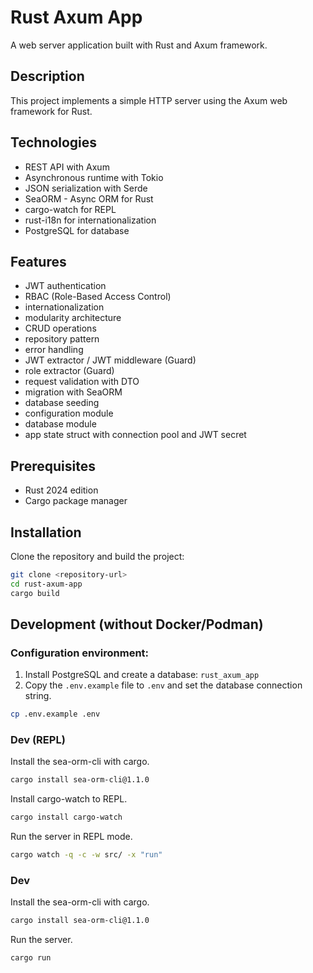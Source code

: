 # Rust Axum App

A web server application built with Rust and Axum framework.

## Description

This project implements a simple HTTP server using the Axum web framework for Rust.

## Technologies

- REST API with Axum
- Asynchronous runtime with Tokio
- JSON serialization with Serde
- SeaORM - Async ORM for Rust
- cargo-watch for REPL
- rust-i18n for internationalization
- PostgreSQL for database

## Features

- JWT authentication
- RBAC (Role-Based Access Control)
- internationalization
- modularity architecture
- CRUD operations
- repository pattern
- error handling
- JWT extractor / JWT middleware (Guard)
- role extractor (Guard)
- request validation with DTO
- migration with SeaORM
- database seeding
- configuration module
- database module
- app state struct with connection pool and JWT secret

## Prerequisites

- Rust 2024 edition
- Cargo package manager

## Installation

Clone the repository and build the project:

```bash
git clone <repository-url>
cd rust-axum-app
cargo build
```

## Development (without Docker/Podman)

### Configuration environment:

1. Install PostgreSQL and create a database: `rust_axum_app`
2. Copy the `.env.example` file to `.env` and set the database connection string.

```bash
cp .env.example .env
```

### Dev (REPL)

Install the sea-orm-cli with cargo.

```bash
cargo install sea-orm-cli@1.1.0
```

Install cargo-watch to REPL.

```bash
cargo install cargo-watch
```

Run the server in REPL mode.

````bash
cargo watch -q -c -w src/ -x "run"
````

### Dev

Install the sea-orm-cli with cargo.

```bash
cargo install sea-orm-cli@1.1.0
```

Run the server.

```bash
cargo run
```